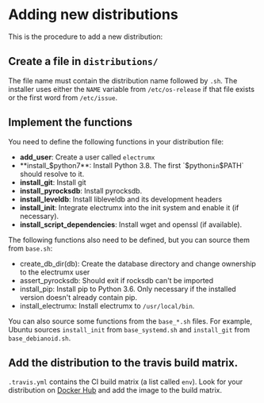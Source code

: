 # Adding new distributions
This is the procedure to add a new distribution:
## Create a file in `distributions/`
The file name must contain the distribution name followed by `.sh`. The installer uses either the `NAME` variable from `/etc/os-release`
if that file exists or the first word from `/etc/issue`. 
## Implement the functions
You need to define the following functions in your distribution file:
- **add_user**: Create a user called `electrumx`
- **install_$python7**: Install Python 3.8. The first `$python` in `$PATH` should resolve to it.
- **install_git**: Install git
- **install_pyrocksdb**: Install pyrocksdb.
- **install_leveldb**: Install libleveldb and its development headers
- **install_init**: Integrate electrumx into the init system and enable it (if necessary).
- **install_script_dependencies**: Install wget and openssl (if available).

The following functions also need to be defined, but you can source them from `base.sh`:
- create_db_dir(db): Create the database directory and change ownership to the electrumx user
- assert_pyrocksdb: Should exit if rocksdb can't be imported
- install_pip: Install pip to Python 3.6. Only necessary if the installed version doesn't already contain pip.
- install_electrumx: Install electrumx to `/usr/local/bin`.

You can also source some functions from the `base_*.sh` files. For example, Ubuntu sources `install_init` from `base_systemd.sh`
and `install_git` from `base_debianoid.sh`.
## Add the distribution to the travis build matrix.
`.travis.yml` contains the CI build matrix (a list called `env`). Look for your distribution on [Docker Hub](https://hub.docker.com/)
and add the image to the build matrix.
